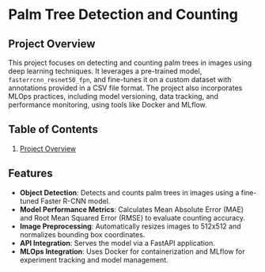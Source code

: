 # Palm Tree Detection and Counting

## Project Overview

This project focuses on detecting and counting palm trees in images using deep learning techniques. It leverages a pre-trained model, `fasterrcnn_resnet50_fpn`, and fine-tunes it on a custom dataset with annotations provided in a CSV file format. The project also incorporates MLOps practices, including model versioning, data tracking, and performance monitoring, using tools like Docker and MLflow.

## Table of Contents
1. [Project Overview](#project-overview)

## Features

- **Object Detection**: Detects and counts palm trees in images using a fine-tuned Faster R-CNN model.
- **Model Performance Metrics**: Calculates Mean Absolute Error (MAE) and Root Mean Squared Error (RMSE) to evaluate counting accuracy.
- **Image Preprocessing**: Automatically resizes images to 512x512 and normalizes bounding box coordinates.
- **API Integration**: Serves the model via a FastAPI application.
- **MLOps Integration**: Uses Docker for containerization and MLflow for experiment tracking and model management.
